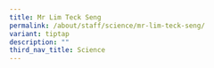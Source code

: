 ```yaml
---
title: Mr Lim Teck Seng
permalink: /about/staff/science/mr-lim-teck-seng/
variant: tiptap
description: ""
third_nav_title: Science
---
```

